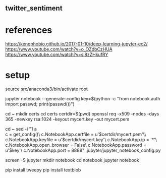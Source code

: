 ## twitter_sentiment

# references
https://kenophobio.github.io/2017-01-10/deep-learning-jupyter-ec2/
https://www.youtube.com/watch?v=o_OZdbCzHUA
https://www.youtube.com/watch?v=si8zZHkufRY

# setup
source src/anaconda3/bin/activate root

jupyter notebook --generate-config
key=$(python -c "from notebook.auth import passwd; print(passwd())")

cd ~
mkdir certs
cd certs
certdir=$(pwd)
openssl req -x509 -nodes -days 365 -newkey rsa:1024 -keyout mycert.key -out mycert.pem

cd ~
sed -i "1 a\
c = get_config()\\
c.NotebookApp.certfile = u'$certdir/mycert.pem'\\
c.NotebookApp.keyfile = u'$certdir/mycert.key'\\
c.NotebookApp.ip = '*'\\
c.NotebookApp.open_browser = False\\
c.NotebookApp.password = u'$key'\\
c.NotebookApp.port = 8888" .jupyter/jupyter_notebook_config.py

screen -S jupyter
mkdir notebook
cd notebook
jupyter notebook


pip install tweepy
pip install textblob
